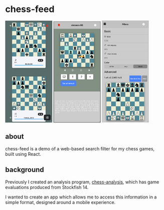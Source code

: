 # chess-feed

<img src="./chess-feed-ss.png" alt="screenshot" width="150"/> 
<img src="./chess-feed-ss-card.png" alt="screenshot_card" width="150"/>
<img src="./chess-feed-ss-filter.png" alt="screenshot_filter" width="150"/>

<!-- ![screenshot](./chess-feed-ss.png) -->
<!-- ![screenshotCard](./chess-feed-ss-card.png)
![screenshotFilter](./chess-feed-ss-filter.png) -->

## about

chess-feed is a demo of a web-based search filter for my chess games, built using React.

## background

Previously I created an analysis program,
[chess-analysis](https://github.com/cameron-terry/chess-analysis), which has game evaluations produced from Stockfish 14.

I wanted to create an app which allows me to access this information in a simple format, designed around a mobile experience.

